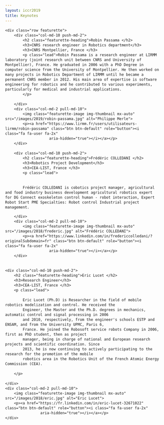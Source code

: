 ```yaml
---
layout: iccr2019
title: Keynotes
---
```


<div class="container marketing">

    <div class="row featurette">
        <div class="col-md-10 push-md-2">
            <h2 class="featurette-heading">Robin Passama </h2>
            <h3>CNRS research engineer in Robotics department</h3>
            <h3>CNRS Montpellier, France </h3>
            <p class="lead">Robin Passama is a research engineer at LIRMM laboratory (joint research unit between CNRS and University of Montpellier), France. He graduated in 2006 with a PhD Degree in computer science from the University of Montpellier. He then worked on many projects in Robotics Department of LIRMM until he became a permanent CNRS member in 2012. His main area of expertise is software engineering for robotics and he contributed to various experiments, particularly for medical and industrial applications.
            </p>

        </div>
        <div class="col-md-2 pull-md-10">
            <img class="featurette-image img-thumbnail mx-auto" src="/images/2019/robin-passama.jpg" alt="Philippe Merle">
            <p><a href="https://www.lirmm.fr/users/utilisateurs-lirmm/robin-passama" class="btn btn-default" role="button"><i class="fa fa-user fa-2x"
                        aria-hidden="true"></i></a></p>
        </div>

        <div class="col-md-10 push-md-2">
            <h2 class="featurette-heading">Frédéric COLLEDANI </h2>
            <h3>Robotics Project Development</h3>
            <h3>CEA-LIST, France </h3>
            <p class="lead">


            Frédéric COLLEDANI is cobotics project manager, agricultural and food industry business development agricultural robotics expert for DG Connect exoskeleton control human - robot interaction, Expert Robot Start PME Specialties: Robot control Industrial project management.

</p>

        </div>
        <div class="col-md-2 pull-md-10">
            <img class="featurette-image img-thumbnail mx-auto" src="/images/2018/frederic.jpg" alt="Frédéric COLLEDANI">
            <p><a href="https://www.linkedin.com/in/fredericcolledani/?originalSubdomain=fr" class="btn btn-default" role="button"><i class="fa fa-user fa-2x"
                        aria-hidden="true"></i></a></p>
        </div>


    <div class="col-md-10 push-md-2">
        <h2 class="featurette-heading">Eric Lucet </h2>
        <h3>Research Engineer</h3>
        <h3>CEA-LIST, France </h3>
        <p class="lead">

            Eric Lucet (Ph.D) is Researcher in the field of mobile robotics modelization and control. He received the
            Engineer, the Master and the Ph.D. degrees in mechanics, automatic control and signal processing in 2006
            and 2010, respectively, from the engineer's schools ESTP and ENSAM, and from the University UPMC, Paris 6,
            France. He joined the Robosoft service robots Company in 2006, first as PhD student, then as project
            manager, being in charge of national and European research projects and scientific coordination. Since
            2013, he is now continuing to actively participating to the research for the promotion of the mobile
            robotics area in the Robotics Unit of the French Atomic Energy Commission (CEA).

        </p>

    </div>
    <div class="col-md-2 pull-md-10">
        <img class="featurette-image img-thumbnail mx-auto" src="/images/2018/eric.jpg" alt="Eric Lucet">
        <p><a href="https://fr.linkedin.com/in/eric-lucet-32671022" class="btn btn-default" role="button"><i class="fa fa-user fa-2x"
                    aria-hidden="true"></i></a></p>
    </div>

</div>

